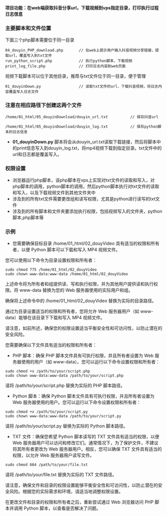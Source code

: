 **项目功能：在web端获取抖音分享url，下载视频到vps指定目录，打印执行过程日志信息**


### 主要脚本和文件位置
下面三个php脚本需要位于同一目录
```
04_douyin_PHP_download.php       // 在web上提示用户输入抖音视频分享链接，提取url，覆盖写入到txt文件
run_python_script.php            // 执行python脚本，下载视频
print_log_file.php               // 打印日志内容到web页面
```

视频下载脚本可以位于其他目录，推荐与txt文件位于同一目录，便于管理
```
01_douyinDown.py                 // 读取txt文件的url，下载抖音视频，将日志内容覆盖写入日志文件
```

### 注意在相应路径下创建这两个文件

```
/home/01_html/05_douyinDownload/douyin_url.txt          // 保存抖音url

/home/01_html/05_douyinDownload/douyin_log.txt          // 保存python脚本的日志信息
```

- **01_douyinDown.py** 脚本将会从douyin_url.txt读取下载链接，然后将脚本中的print信息写入到douyin_log.txt，将mp4视频下载到指定目录。txt文件中的url和日志都是覆盖写入。



### 权限设置

- 浏览器运行php脚本，该php脚本在vps上实现对txt文件的读取和写入，对php脚本的调用，python脚本的调用，然后python脚本执行对txt文件的读取和写入，以及下载视频文件到其他文件夹中  
- 涉及到的所有txt文件需要更改组和读写权限，尤其是python进行读写的txt文件
- 涉及到的所有脚本和文件夹要添加执行权限，包括视频写入的文件夹，python脚本,php脚本等


### 示例

- 您需要确保目标目录 /home/01_html/02_douyVideo 具有适当的权限和所有者，以便 Python 脚本可以下载和写入 MP4 视频文件。

您可以使用以下命令为目录设置权限和所有者：

```
sudo chmod 775 /home/01_html/02_douyVideo
sudo chown www-data:www-data /home/01_html/02_douyVideo
```

上述命令将为所有者和组提供读、写和执行权限，并为其他用户提供读和执行权限。将 www-data 替换为您的 Web 服务器使用的实际用户和组。

确保将上述命令中的 /home/01_html/02_douyVideo 替换为实际的目录路径。

通过为目录设置适当的权限和所有者，您将允许 Web 服务器用户（如 www-data）能够在该目录下下载和写入 MP4 视频文件。

请注意，如前所述，确保您的权限设置适当平衡安全性和可访问性，以防止潜在的安全风险。


您需要确保以下文件具有适当的权限和所有者：

- PHP 脚本：确保 PHP 脚本文件具有可执行权限，并且所有者设置为 Web 服务器使用的用户（如 www-data）。您可以运行以下命令设置权限和所有者：

```
sudo chmod +x /path/to/your/script.php
sudo chown www-data:www-data /path/to/your/script.php
```

请将 /path/to/your/script.php 替换为实际的 PHP 脚本路径。

- Python 脚本：确保 Python 脚本文件具有可执行权限，并且所有者设置为 Web 服务器使用的用户。您可以运行以下命令设置权限和所有者：

```
sudo chmod +x /path/to/your/script.py
sudo chown www-data:www-data /path/to/your/script.py
```

请将 /path/to/your/script.py 替换为实际的 Python 脚本路径。

- TXT 文件：确保您希望 Python 脚本读写的 TXT 文件具有适当的权限，以便 Web 服务器用户可以访问和修改它们。通常情况下，为了保护文件，不建议将其所有者更改为 Web 服务器用户。相反，您可以确保 TXT 文件具有适当的权限，以允许 Web 服务器用户读写文件。

```
sudo chmod 664 /path/to/your/file.txt
```

请将 /path/to/your/file.txt 替换为实际的 TXT 文件路径。

请注意，确保文件和目录的权限设置能够平衡安全性和可访问性，以防止潜在的安全风险。根据您的实际需求和环境，请适当地调整权限设置。

在更改文件和目录的权限和所有者之后，重新尝试通过 Web 浏览器访问 PHP 脚本并调用 Python 脚本，以查看是否解决了问题。
